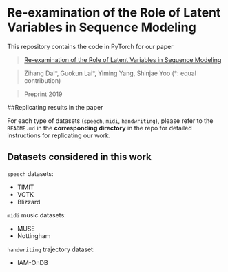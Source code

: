 # Re-examination of the Role of Latent Variables in Sequence Modeling

This repository contains the code in PyTorch for our paper
>[Re-examination of the Role of Latent Variables in Sequence Modeling](https://arxiv.org/abs/1902.01388)

>Zihang Dai\*, Guokun Lai\*, Yiming Yang, Shinjae Yoo (*: equal contribution)

>Preprint 2019



##Replicating results in the paper

For each type of datasets (`speech`, `midi`, `handwriting`), please refer to the `README.md` in the **corresponding directory** in the repo for detailed instructions for replicating our work.



## Datasets considered in this work

`speech` datasets:

- TIMIT
- VCTK
- Blizzard



`midi` music datasets:

- MUSE
- Nottingham



`handwriting` trajectory dataset:

- IAM-OnDB

